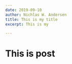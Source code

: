 ```yaml
---
date: 2019-09-10
author: Nichlas W. Andersen
title: This is my title
excerpt: This is my

---
```

# This is post